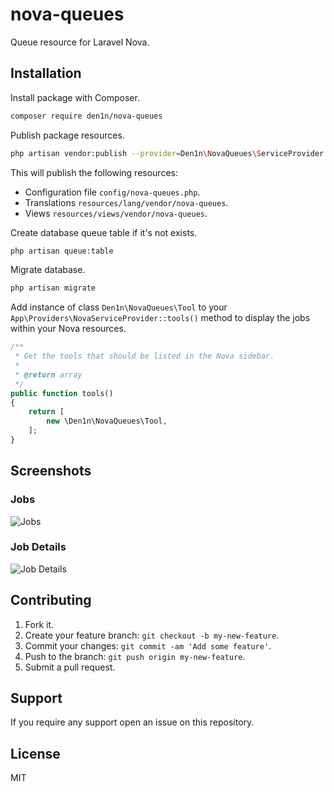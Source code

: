 # nova-queues

Queue resource for Laravel Nova.

## Installation

Install package with Composer.

```sh
composer require den1n/nova-queues
```

Publish package resources.

```sh
php artisan vendor:publish --provider=Den1n\NovaQueues\ServiceProvider
```

This will publish the following resources:

* Configuration file `config/nova-queues.php`.
* Translations `resources/lang/vendor/nova-queues`.
* Views `resources/views/vendor/nova-queues`.

Create database queue table if it's not exists.

```sh
php artisan queue:table
```

Migrate database.

```sh
php artisan migrate
```

Add instance of class `Den1n\NovaQueues\Tool` to your `App\Providers\NovaServiceProvider::tools()` method to display the jobs within your Nova resources.

```php
/**
 * Get the tools that should be listed in the Nova sidebar.
 *
 * @return array
 */
public function tools()
{
    return [
        new \Den1n\NovaQueues\Tool,
    ];
}
```

## Screenshots

### Jobs

![Jobs](https://raw.githubusercontent.com/den1n/nova-queues/master/screens/jobs.png)

### Job Details

![Job Details](https://raw.githubusercontent.com/den1n/nova-queues/master/screens/job-details.png)

## Contributing

1. Fork it.
2. Create your feature branch: `git checkout -b my-new-feature`.
3. Commit your changes: `git commit -am 'Add some feature'`.
4. Push to the branch: `git push origin my-new-feature`.
5. Submit a pull request.

## Support

If you require any support open an issue on this repository.

## License

MIT
